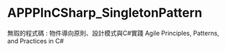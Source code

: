# APPPInCSharp_SingletonPattern

無瑕的程式碼 : 物件導向原則、設計模式與C#實踐 Agile Principles, Patterns, and Practices in C#